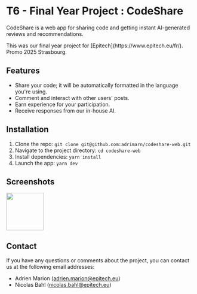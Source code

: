 # T6 - Final Year Project : CodeShare

<p>CodeShare is a web app for sharing code and getting instant AI-generated reviews and recommendations. </p>
This was our final year project for [Epitech](https://www.epitech.eu/fr/). Promo 2025 Strasbourg.

## Features

- Share your code; it will be automatically formatted in the language you're using.
- Comment and interact with other users' posts.
- Earn experience for your participation.
- Receive responses from our in-house AI.

## Installation

1. Clone the repo: `git clone git@github.com:adrimarn/codeshare-web.git`
2. Navigate to the project directory: `cd codeshare-web`
3. Install dependencies: `yarn install`
4. Launch the app: `yarn dev`

## Screenshots
<p>
<img src="https://github.com/adrimarn/codeshare-web/assets/74007878/0dbf6281-037b-4c55-b293-257dba920581" width=100 />
</p>

## Contact

If you have any questions or comments about the project, you can contact us at the following email addresses:

- Adrien Marion (adrien.marion@epitech.eu)
- Nicolas Bahl (nicolas.bahl@epitech.eu)

